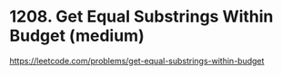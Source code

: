 # 1208. Get Equal Substrings Within Budget (medium)

https://leetcode.com/problems/get-equal-substrings-within-budget
